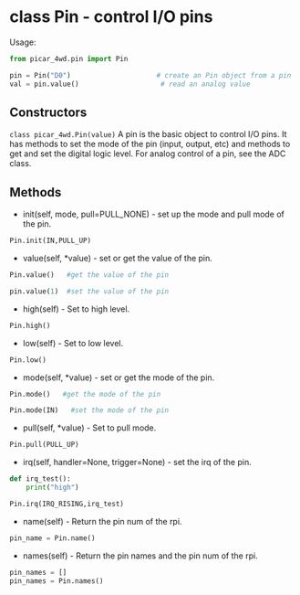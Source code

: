 # class Pin - control I/O pins

Usage:
```python
from picar_4wd.pin import Pin

pin = Pin("D0")                     # create an Pin object from a pin
val = pin.value()                    # read an analog value
```
## Constructors
```class picar_4wd.Pin(value)```
A pin is the basic object to control I/O pins. It has methods to set the mode of the pin (input, output, etc) and methods to get and set the digital logic level. For analog control of a pin, see the ADC class.

## Methods
- init(self, mode, pull=PULL_NONE) - set up the mode and pull mode of the pin.
```python
Pin.init(IN,PULL_UP)
```

- value(self, *value) - set or get the value of the pin.
```python
Pin.value()   #get the value of the pin

pin.value(1)  #set the value of the pin
```

- high(self) - Set to high level.
```python
Pin.high()
```

- low(self) - Set to low level.
```python
Pin.low()
```

- mode(self, *value) - set or get the mode of the pin.
```python
Pin.mode()   #get the mode of the pin

Pin.mode(IN)   #set the mode of the pin
```

- pull(self, *value) - Set to pull mode.
```python
Pin.pull(PULL_UP)
```

- irq(self, handler=None, trigger=None) - set the irq of the pin.
```python
def irq_test():
    print("high")

Pin.irq(IRQ_RISING,irq_test) 
```
- name(self) - Return the pin num of the rpi.
```python
pin_name = Pin.name()
```
- names(self) - Return the pin names and the  pin num of the rpi.
```python
pin_names = []
pin_names = Pin.names()
```